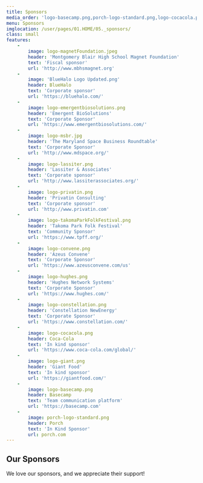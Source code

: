 ```yaml
---
title: Sponsors
media_order: 'logo-basecamp.png,porch-logo-standard.png,logo-cocacola.png,logo-convene.png,logo-emergentbiosolutions.png,logo-giant.png,logo-iai.png,logo-magnetFoundation.jpeg,logo-msbr.jpg,logo-privatin.png,logo-takomaParkFolkFestival.png,logo-lassiter.png,logo-hughes.png,logo-constellation.png,coca-cola-logo.png,emergent-biosolutions-logo.png,flag-picture-01.jpg,msbr-logo.jpg,basecamplogo.png,tpms folk festival.png,convene-logo.png,logo-hughes-original.png,basecamplogo-original.png,convene-logo-original.png,logo-cocacola-original.png,logo-emergentbiosolutions-original.png,privatinlogo.png,logo-constellation-original.png,iailogo.png,coca-cola-logo-original.png,logo-convene-original.png,logo-iai-original.png,emergent-biosolutions-logo-original.png,logo-takomaParkFolkFestival-original.png,logo-privatin-original.png,flag-picture-01-original.jpg,logo-lassiter-original.png,logo-msbr-original.jpg,logo-basecamp-original.png,porch-logo-standard-original.png,iailogo-original.png,msbr-logo-original.jpg,logo-giant-original.png,privatinlogo-original.png,BlueHalo Logo Updated.png'
menu: Sponsors
imglocation: /user/pages/01.HOME/05._sponsors/
class: small
features:
    -
        image: logo-magnetFoundation.jpeg
        header: 'Montgomery Blair High School Magnet Foundation'
        text: 'Fiscal sponsor'
        url: 'http://www.mbhsmagnet.org'
    -
        image: 'BlueHalo Logo Updated.png'
        header: BlueHalo
        text: 'Corporate sponsor'
        url: 'https://bluehalo.com/'
    -
        image: logo-emergentbiosolutions.png
        header: 'Emergent BioSolutions'
        text: 'Corporate Sponsor'
        url: 'https://www.emergentbiosolutions.com/'
    -
        image: logo-msbr.jpg
        header: 'The Maryland Space Business Roundtable'
        text: 'Corporate Sponsor'
        url: 'http://www.mdspace.org/'
    -
        image: logo-lassiter.png
        header: 'Lassiter & Associates'
        text: 'Corporate sponsor'
        url: 'http://www.lassiterassociates.org/'
    -
        image: logo-privatin.png
        header: 'Privatin Consulting'
        text: 'Corporate sponsor'
        url: 'http://www.privatin.com'
    -
        image: logo-takomaParkFolkFestival.png
        header: 'Takoma Park Folk Festival'
        text: 'Community Sponsor'
        url: 'https://www.tpff.org/'
    -
        image: logo-convene.png
        header: 'Azeus Convene'
        text: 'Corporate Sponsor'
        url: 'https://www.azeusconvene.com/us'
    -
        image: logo-hughes.png
        header: 'Hughes Network Systems'
        text: 'Corporate Sponsor'
        url: 'https://www.hughes.com/'
    -
        image: logo-constellation.png
        header: 'Constellation NewEnergy'
        text: 'Corporate Sponsor'
        url: 'https://www.constellation.com/'
    -
        image: logo-cocacola.png
        header: Coca-Cola
        text: 'In kind sponsor'
        url: 'https://www.coca-cola.com/global/'
    -
        image: logo-giant.png
        header: 'Giant Food'
        text: 'In kind sponsor'
        url: 'https://giantfood.com/'
    -
        image: logo-basecamp.png
        header: Basecamp
        text: 'Team communication platform'
        url: 'https://basecamp.com'
    -
        image: porch-logo-standard.png
        header: Porch
        text: 'In Kind Sponsor'
        url: porch.com
---
```


## **Our Sponsors**
We love our sponsors, and we appreciate their support!
